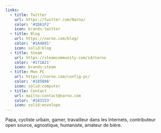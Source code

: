 ```yaml
---
links:
  - title: Twitter
    url: https://twitter.com/Narno/
    color: '#1DA1F2'
    icon: brands:twitter
  - title: Blog
    url: https://narno.com/blog/
    color: '#1A4A91'
    icon: solid:blog
  - title: Steam
    url: https://steamcommunity.com/id/narno
    color: '#171A21'
    icon: brands:steam
  - title: Mon PC
    url: https://narno.com/config-pc/
    color: '#185886'
    icon: solid:computer
  - title: Contact
    url: mailto:contact@narno.com
    color: '#183153'
    icon: solid:envelope
---
```

Papa, cycliste urbain, gamer, travailleur dans les Internets, contributeur open source, agnostique, humaniste, amateur de bière.
